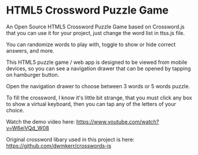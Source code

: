# HTML5 Crossword Puzzle Game
An Open Source HTML5 Crossword Puzzle Game based on Crossword.js that you can use it for your project, just change the word list in ttss.js file.

You can randomize words to play with, toggle to show or hide correct answers, and more.

This HTML5 puzzle game / web app is designed to be viewed from mobile devices, so you can see a navigation drawer that can be opened by tapping on hamburger button. 

Open the navigation drawer to choose between 3 words or 5 words puzzle.

To fill the crossword, I know it's little bit strange, that you must click any box to show a virtual keyboard, then you can tap any of the letters of your choice. 
 
Watch the demo video here: https://www.youtube.com/watch?v=W6eiVQd_W08

Original crossword libary used in this project is here: https://github.com/dwmkerr/crosswords-js
